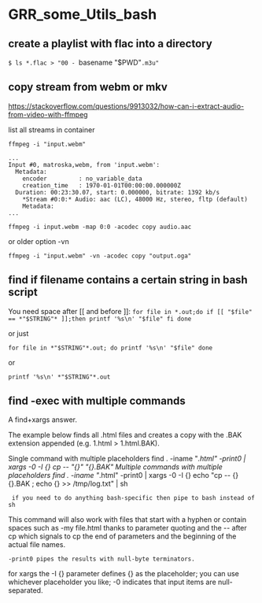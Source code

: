 # GRR_some_Utils_bash

## create  a playlist with flac into a directory
`$ ls *.flac > "00 - `basename "$PWD"`.m3u" `


## copy stream from webm or mkv

https://stackoverflow.com/questions/9913032/how-can-i-extract-audio-from-video-with-ffmpeg

list all streams in container

`ffmpeg -i "input.webm" `

    ...
    Input #0, matroska,webm, from 'input.webm':
      Metadata:
        encoder         : no_variable_data
        creation_time   : 1970-01-01T00:00:00.000000Z
      Duration: 00:23:30.07, start: 0.000000, bitrate: 1392 kb/s
        *Stream #0:0:* Audio: aac (LC), 48000 Hz, stereo, fltp (default)
        Metadata:
    ...

`ffmpeg -i input.webm -map 0:0 -acodec copy audio.aac`

or older option -vn

`ffmpeg -i "input.webm" -vn -acodec copy "output.oga"`

## find if filename contains a certain string in bash script

You need space after [[ and before ]]:
`for file in *.out;do
  if [[ "$file" == *"$STRING"* ]];then
    printf '%s\n' "$file"
  fi
done`

or just

`for file in *"$STRING"*.out; do
    printf '%s\n' "$file"
done `

or

` printf '%s\n' *"$STRING"*.out `


## find -exec with multiple commands

A find+xargs answer.

The example below finds all .html files and creates a copy with the .BAK extension appended (e.g. 1.html > 1.html.BAK).

Single command with multiple placeholders
    find . -iname "*.html" -print0 | xargs -0 -I {} cp -- "{}" "{}.BAK"
Multiple commands with multiple placeholders
    find . -iname "*.html" -print0 | xargs -0 -I {} echo "cp -- {} {}.BAK ; echo {} >> /tmp/log.txt" | sh

     if you need to do anything bash-specific then pipe to bash instead of sh
 
This command will also work with files that start with a hyphen or contain spaces such as -my file.html thanks to parameter quoting and the -- after cp which signals to cp the end of parameters and the beginning of the actual file names.

    -print0 pipes the results with null-byte terminators.

for xargs the -I {} parameter defines {} as the placeholder; you can use whichever placeholder you like; -0 indicates that input items are null-separated.


